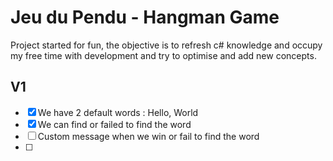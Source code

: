 # Jeu du Pendu - Hangman Game

Project started for fun, the objective is to refresh c# knowledge and occupy my free time with development and try to optimise and add new concepts.

## V1
- [x] We have 2 default words : Hello, World
- [x] We can find or failed to find the word
- [ ] Custom message when we win or fail to find the word
- [ ] 